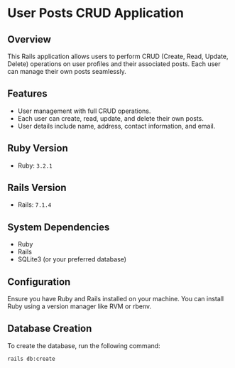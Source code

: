# User Posts CRUD Application

## Overview

This Rails application allows users to perform CRUD (Create, Read, Update, Delete) operations on user profiles and their associated posts. Each user can manage their own posts seamlessly.

## Features

- User management with full CRUD operations.
- Each user can create, read, update, and delete their own posts.
- User details include name, address, contact information, and email.

## Ruby Version

- Ruby: `3.2.1`

## Rails Version

- Rails: `7.1.4`

## System Dependencies

- Ruby
- Rails
- SQLite3 (or your preferred database)

## Configuration

Ensure you have Ruby and Rails installed on your machine. You can install Ruby using a version manager like RVM or rbenv.

## Database Creation

To create the database, run the following command:

```bash
rails db:create
